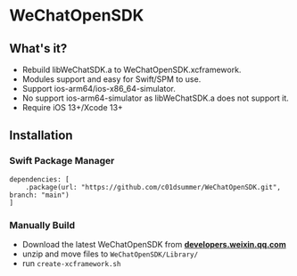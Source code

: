 # WeChatOpenSDK

## What's it?

* Rebuild libWeChatSDK.a to WeChatOpenSDK.xcframework.
* Modules support and easy for Swift/SPM to use.
* Support ios-arm64/ios-x86_64-simulator.
* No support ios-arm64-simulator as libWeChatSDK.a does not support it.
* Require iOS 13+/Xcode 13+

## Installation

### Swift Package Manager

```
dependencies: [
    .package(url: "https://github.com/c01dsummer/WeChatOpenSDK.git", branch: "main")
]
```

### Manually Build

* Download the latest WeChatOpenSDK from **[developers.weixin.qq.com](https://developers.weixin.qq.com/doc/oplatform/Downloads/iOS_Resource.html)**
* unzip and move files to `WeChatOpenSDK/Library/`
* run `create-xcframework.sh`
